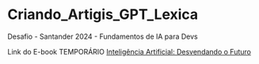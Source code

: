 # Criando_Artigis_GPT_Lexica

Desafio - Santander 2024 - Fundamentos de IA para Devs

Link do E-book TEMPORÁRIO
[Inteligência Artificial: Desvendando o Futuro](https://github.com/DeaMaduS/Criando_Artigos_GPT_Lexica/blob/main/Artigo/Impressão%203D%20Uma%20alternativa%20às%20técnicas%20de%20imobilização%20de%20membros.pdf)
